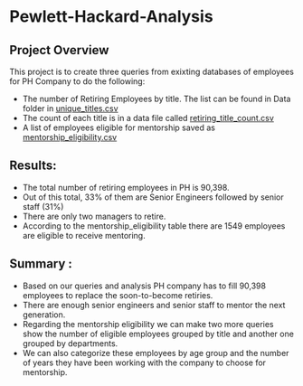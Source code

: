 # Pewlett-Hackard-Analysis


## Project Overview

This project is to create three queries from exixting databases of employees for PH Company to do the following:

- The number of Retiring Employees by title. The list can be found in Data folder in  [unique_titles.csv](Data/unique_titles.csv)
- The count of each title is in a data file called [retiring_title_count.csv](Data/retiring_title_count.csv)
- A list of employees eligible for mentorship saved as [mentorship_eligibility.csv](Data/mentorship_eligibility.csv)

## Results:

- The total number of retiring employees in PH is 90,398.
- Out of this total, 33% of them are Senior Engineers followed by senior staff (31%) 
- There are only two managers to retire.
 - According to the mentorship_eligibility table there are 1549 employees are eligible to receive mentoring. 
   

## Summary :

- Based on our queries and analysis PH company has to fill 90,398 employees to replace the soon-to-become retiries. 
- There are enough senior engineers and senior staff to mentor the next generation.  
- Regarding the mentorship eligibility we can make two more queries show the number of eligible employees grouped by title and another one grouped by departments.
- We can also categorize these employees by age group and the number of years they have been working with the company to choose for mentorship.  
